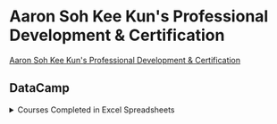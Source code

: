 # Aaron Soh Kee Kun's Professional Development & Certification
[Aaron Soh Kee Kun's Professional Development & Certification](https://aaronsohkeekun.github.io/)

## DataCamp 
<details>
  <summary>Courses Completed in Excel Spreadsheets</summary>

- Analyzing Data in Spreadsheets <kbd>[Link](https://www.datacamp.com/statement-of-accomplishment/course/3ab782b74d87203b196de0cdd92b067e6428f0ae)</kbd>
- Introduction to Power BI <kbd>[Link](https://www.datacamp.com/statement-of-accomplishment/course/404c6527c5f7ce65898ee1d90f5012537883effd)</kbd>
- Introduction to Power BI <kbd>[Link](https://www.datacamp.com/statement-of-accomplishment/course/404c6527c5f7ce65898ee1d90f5012537883effd)</kbd>

</details>

